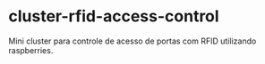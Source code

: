 # cluster-rfid-access-control
Mini cluster para controle de acesso de portas com RFID utilizando raspberries.
